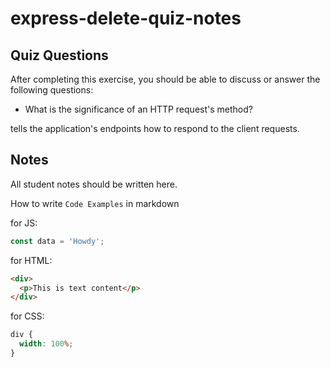 # express-delete-quiz-notes

## Quiz Questions

After completing this exercise, you should be able to discuss or answer the following questions:

- What is the significance of an HTTP request's method?

tells the application's endpoints how to respond to the client requests.

## Notes

All student notes should be written here.

How to write `Code Examples` in markdown

for JS:

```javascript
const data = 'Howdy';
```

for HTML:

```html
<div>
  <p>This is text content</p>
</div>
```

for CSS:

```css
div {
  width: 100%;
}
```
